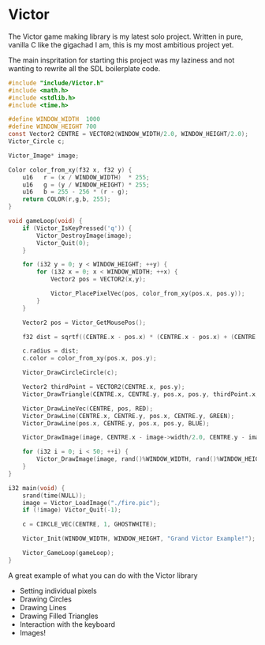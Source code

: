 # Victor

The Victor game making library is my latest solo project. Written in pure, vanilla
C like the gigachad I am, this is my most ambitious project yet. 

The main inspritation for starting this project was my laziness and not wanting to rewrite all
the SDL boilerplate code. 

```c
#include "include/Victor.h"
#include <math.h>
#include <stdlib.h>
#include <time.h>

#define WINDOW_WIDTH  1000
#define WINDOW_HEIGHT 700
const Vector2 CENTRE = VECTOR2(WINDOW_WIDTH/2.0, WINDOW_HEIGHT/2.0);
Victor_Circle c;

Victor_Image* image;

Color color_from_xy(f32 x, f32 y) {
    u16   r = (x / WINDOW_WIDTH)  * 255; 
    u16   g = (y / WINDOW_HEIGHT) * 255; 
    u16   b = 255 - 256 * (r - g);
    return COLOR(r,g,b, 255);
}

void gameLoop(void) {
    if (Victor_IsKeyPressed('q')) {
        Victor_DestroyImage(image);
        Victor_Quit(0);
    }

    for (i32 y = 0; y < WINDOW_HEIGHT; ++y) {
        for (i32 x = 0; x < WINDOW_WIDTH; ++x) {
            Vector2 pos = VECTOR2(x,y);

            Victor_PlacePixelVec(pos, color_from_xy(pos.x, pos.y));
        }
    }

    Vector2 pos = Victor_GetMousePos();

    f32 dist = sqrtf((CENTRE.x - pos.x) * (CENTRE.x - pos.x) + (CENTRE.y - pos.y) * (CENTRE.y - pos.y));

    c.radius = dist;
    c.color = color_from_xy(pos.x, pos.y);

    Victor_DrawCircleCircle(c);

    Vector2 thirdPoint = VECTOR2(CENTRE.x, pos.y);
    Victor_DrawTriangle(CENTRE.x, CENTRE.y, pos.x, pos.y, thirdPoint.x, thirdPoint.y, VIOLET);

    Victor_DrawLineVec(CENTRE, pos, RED);
    Victor_DrawLine(CENTRE.x, CENTRE.y, pos.x, CENTRE.y, GREEN);
    Victor_DrawLine(pos.x, CENTRE.y, pos.x, pos.y, BLUE);

    Victor_DrawImage(image, CENTRE.x - image->width/2.0, CENTRE.y - image->height/2.0);

    for (i32 i = 0; i < 50; ++i) {
        Victor_DrawImage(image, rand()%WINDOW_WIDTH, rand()%WINDOW_HEIGHT);
    }
}

i32 main(void) {
    srand(time(NULL));
    image = Victor_LoadImage("./fire.pic");
    if (!image) Victor_Quit(-1);

    c = CIRCLE_VEC(CENTRE, 1, GHOSTWHITE);

    Victor_Init(WINDOW_WIDTH, WINDOW_HEIGHT, "Grand Victor Example!");

    Victor_GameLoop(gameLoop);
}
```

A great example of what you can do with the Victor library

- Setting individual pixels
- Drawing Circles
- Drawing Lines
- Drawing Filled Triangles
- Interaction with the keyboard
- Images!
